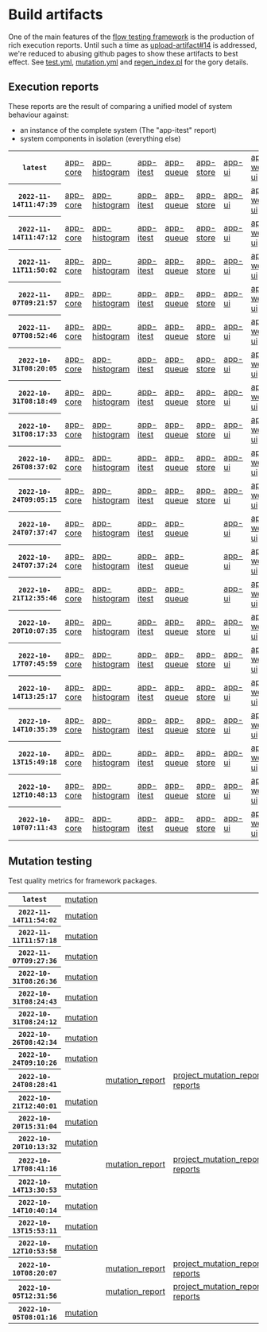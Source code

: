 # Build artifacts

One of the main features of the [flow testing framework](https://github.com/Mastercard/flow) is the production of rich execution reports.
Until such a time as [upload-artifact#14](https://github.com/actions/upload-artifact/issues/14) is addressed, we're reduced to abusing github pages to show these artifacts to best effect.
See [test.yml](https://github.com/Mastercard/flow/blob/main/.github/workflows/test.yml), [mutation.yml](https://github.com/Mastercard/flow/blob/main/.github/workflows/mutation.yml) and [regen_index.pl](https://github.com/Mastercard/flow/blob/pages/regen_index.pl) for the gory details.

## Execution reports

These reports are the result of comparing a unified model of system behaviour against:
 * an instance of the complete system (The "app-itest" report)
 * system components in isolation (everything else)

<!-- start:execution -->
<table>
	<tbody>
		<tr> <th><code>latest</code></th>
			<td><a href="execution/latest/flow_execution_reports/example/app-core/target/mctf/latest/index.html">app-core</a></td>
			<td><a href="execution/latest/flow_execution_reports/example/app-histogram/target/mctf/latest/index.html">app-histogram</a></td>
			<td><a href="execution/latest/flow_execution_reports/example/app-itest/target/mctf/latest/index.html">app-itest</a></td>
			<td><a href="execution/latest/flow_execution_reports/example/app-queue/target/mctf/latest/index.html">app-queue</a></td>
			<td><a href="execution/latest/flow_execution_reports/example/app-store/target/mctf/latest/index.html">app-store</a></td>
			<td><a href="execution/latest/flow_execution_reports/example/app-ui/target/mctf/latest/index.html">app-ui</a></td>
			<td><a href="execution/latest/flow_execution_reports/example/app-web-ui/target/mctf/latest/index.html">app-web-ui</a></td>
		</tr>
		<tr> <th><code>2022-11-14T11:47:39</code></th>
			<td><a href="execution/1668426459/flow_execution_reports/example/app-core/target/mctf/latest/index.html">app-core</a></td>
			<td><a href="execution/1668426459/flow_execution_reports/example/app-histogram/target/mctf/latest/index.html">app-histogram</a></td>
			<td><a href="execution/1668426459/flow_execution_reports/example/app-itest/target/mctf/latest/index.html">app-itest</a></td>
			<td><a href="execution/1668426459/flow_execution_reports/example/app-queue/target/mctf/latest/index.html">app-queue</a></td>
			<td><a href="execution/1668426459/flow_execution_reports/example/app-store/target/mctf/latest/index.html">app-store</a></td>
			<td><a href="execution/1668426459/flow_execution_reports/example/app-ui/target/mctf/latest/index.html">app-ui</a></td>
			<td><a href="execution/1668426459/flow_execution_reports/example/app-web-ui/target/mctf/latest/index.html">app-web-ui</a></td>
		</tr>
		<tr> <th><code>2022-11-14T11:47:12</code></th>
			<td><a href="execution/1668426432/flow_execution_reports/example/app-core/target/mctf/latest/index.html">app-core</a></td>
			<td><a href="execution/1668426432/flow_execution_reports/example/app-histogram/target/mctf/latest/index.html">app-histogram</a></td>
			<td><a href="execution/1668426432/flow_execution_reports/example/app-itest/target/mctf/latest/index.html">app-itest</a></td>
			<td><a href="execution/1668426432/flow_execution_reports/example/app-queue/target/mctf/latest/index.html">app-queue</a></td>
			<td><a href="execution/1668426432/flow_execution_reports/example/app-store/target/mctf/latest/index.html">app-store</a></td>
			<td><a href="execution/1668426432/flow_execution_reports/example/app-ui/target/mctf/latest/index.html">app-ui</a></td>
			<td><a href="execution/1668426432/flow_execution_reports/example/app-web-ui/target/mctf/latest/index.html">app-web-ui</a></td>
		</tr>
		<tr> <th><code>2022-11-11T11:50:02</code></th>
			<td><a href="execution/1668167402/flow_execution_reports/example/app-core/target/mctf/latest/index.html">app-core</a></td>
			<td><a href="execution/1668167402/flow_execution_reports/example/app-histogram/target/mctf/latest/index.html">app-histogram</a></td>
			<td><a href="execution/1668167402/flow_execution_reports/example/app-itest/target/mctf/latest/index.html">app-itest</a></td>
			<td><a href="execution/1668167402/flow_execution_reports/example/app-queue/target/mctf/latest/index.html">app-queue</a></td>
			<td><a href="execution/1668167402/flow_execution_reports/example/app-store/target/mctf/latest/index.html">app-store</a></td>
			<td><a href="execution/1668167402/flow_execution_reports/example/app-ui/target/mctf/latest/index.html">app-ui</a></td>
			<td><a href="execution/1668167402/flow_execution_reports/example/app-web-ui/target/mctf/latest/index.html">app-web-ui</a></td>
		</tr>
		<tr> <th><code>2022-11-07T09:21:57</code></th>
			<td><a href="execution/1667812917/flow_execution_reports/example/app-core/target/mctf/latest/index.html">app-core</a></td>
			<td><a href="execution/1667812917/flow_execution_reports/example/app-histogram/target/mctf/latest/index.html">app-histogram</a></td>
			<td><a href="execution/1667812917/flow_execution_reports/example/app-itest/target/mctf/latest/index.html">app-itest</a></td>
			<td><a href="execution/1667812917/flow_execution_reports/example/app-queue/target/mctf/latest/index.html">app-queue</a></td>
			<td><a href="execution/1667812917/flow_execution_reports/example/app-store/target/mctf/latest/index.html">app-store</a></td>
			<td><a href="execution/1667812917/flow_execution_reports/example/app-ui/target/mctf/latest/index.html">app-ui</a></td>
			<td><a href="execution/1667812917/flow_execution_reports/example/app-web-ui/target/mctf/latest/index.html">app-web-ui</a></td>
		</tr>
		<tr> <th><code>2022-11-07T08:52:46</code></th>
			<td><a href="execution/1667811166/flow_execution_reports/example/app-core/target/mctf/latest/index.html">app-core</a></td>
			<td><a href="execution/1667811166/flow_execution_reports/example/app-histogram/target/mctf/latest/index.html">app-histogram</a></td>
			<td><a href="execution/1667811166/flow_execution_reports/example/app-itest/target/mctf/latest/index.html">app-itest</a></td>
			<td><a href="execution/1667811166/flow_execution_reports/example/app-queue/target/mctf/latest/index.html">app-queue</a></td>
			<td><a href="execution/1667811166/flow_execution_reports/example/app-store/target/mctf/latest/index.html">app-store</a></td>
			<td><a href="execution/1667811166/flow_execution_reports/example/app-ui/target/mctf/latest/index.html">app-ui</a></td>
			<td><a href="execution/1667811166/flow_execution_reports/example/app-web-ui/target/mctf/latest/index.html">app-web-ui</a></td>
		</tr>
		<tr> <th><code>2022-10-31T08:20:05</code></th>
			<td><a href="execution/1667204405/flow_execution_reports/example/app-core/target/mctf/latest/index.html">app-core</a></td>
			<td><a href="execution/1667204405/flow_execution_reports/example/app-histogram/target/mctf/latest/index.html">app-histogram</a></td>
			<td><a href="execution/1667204405/flow_execution_reports/example/app-itest/target/mctf/latest/index.html">app-itest</a></td>
			<td><a href="execution/1667204405/flow_execution_reports/example/app-queue/target/mctf/latest/index.html">app-queue</a></td>
			<td><a href="execution/1667204405/flow_execution_reports/example/app-store/target/mctf/latest/index.html">app-store</a></td>
			<td><a href="execution/1667204405/flow_execution_reports/example/app-ui/target/mctf/latest/index.html">app-ui</a></td>
			<td><a href="execution/1667204405/flow_execution_reports/example/app-web-ui/target/mctf/latest/index.html">app-web-ui</a></td>
		</tr>
		<tr> <th><code>2022-10-31T08:18:49</code></th>
			<td><a href="execution/1667204329/flow_execution_reports/example/app-core/target/mctf/latest/index.html">app-core</a></td>
			<td><a href="execution/1667204329/flow_execution_reports/example/app-histogram/target/mctf/latest/index.html">app-histogram</a></td>
			<td><a href="execution/1667204329/flow_execution_reports/example/app-itest/target/mctf/latest/index.html">app-itest</a></td>
			<td><a href="execution/1667204329/flow_execution_reports/example/app-queue/target/mctf/latest/index.html">app-queue</a></td>
			<td><a href="execution/1667204329/flow_execution_reports/example/app-store/target/mctf/latest/index.html">app-store</a></td>
			<td><a href="execution/1667204329/flow_execution_reports/example/app-ui/target/mctf/latest/index.html">app-ui</a></td>
			<td><a href="execution/1667204329/flow_execution_reports/example/app-web-ui/target/mctf/latest/index.html">app-web-ui</a></td>
		</tr>
		<tr> <th><code>2022-10-31T08:17:33</code></th>
			<td><a href="execution/1667204253/flow_execution_reports/example/app-core/target/mctf/latest/index.html">app-core</a></td>
			<td><a href="execution/1667204253/flow_execution_reports/example/app-histogram/target/mctf/latest/index.html">app-histogram</a></td>
			<td><a href="execution/1667204253/flow_execution_reports/example/app-itest/target/mctf/latest/index.html">app-itest</a></td>
			<td><a href="execution/1667204253/flow_execution_reports/example/app-queue/target/mctf/latest/index.html">app-queue</a></td>
			<td><a href="execution/1667204253/flow_execution_reports/example/app-store/target/mctf/latest/index.html">app-store</a></td>
			<td><a href="execution/1667204253/flow_execution_reports/example/app-ui/target/mctf/latest/index.html">app-ui</a></td>
			<td><a href="execution/1667204253/flow_execution_reports/example/app-web-ui/target/mctf/latest/index.html">app-web-ui</a></td>
		</tr>
		<tr> <th><code>2022-10-26T08:37:02</code></th>
			<td><a href="execution/1666773422/flow_execution_reports/example/app-core/target/mctf/latest/index.html">app-core</a></td>
			<td><a href="execution/1666773422/flow_execution_reports/example/app-histogram/target/mctf/latest/index.html">app-histogram</a></td>
			<td><a href="execution/1666773422/flow_execution_reports/example/app-itest/target/mctf/latest/index.html">app-itest</a></td>
			<td><a href="execution/1666773422/flow_execution_reports/example/app-queue/target/mctf/latest/index.html">app-queue</a></td>
			<td><a href="execution/1666773422/flow_execution_reports/example/app-store/target/mctf/latest/index.html">app-store</a></td>
			<td><a href="execution/1666773422/flow_execution_reports/example/app-ui/target/mctf/latest/index.html">app-ui</a></td>
			<td><a href="execution/1666773422/flow_execution_reports/example/app-web-ui/target/mctf/latest/index.html">app-web-ui</a></td>
		</tr>
		<tr> <th><code>2022-10-24T09:05:15</code></th>
			<td><a href="execution/1666602315/flow_execution_reports/example/app-core/target/mctf/latest/index.html">app-core</a></td>
			<td><a href="execution/1666602315/flow_execution_reports/example/app-histogram/target/mctf/latest/index.html">app-histogram</a></td>
			<td><a href="execution/1666602315/flow_execution_reports/example/app-itest/target/mctf/latest/index.html">app-itest</a></td>
			<td><a href="execution/1666602315/flow_execution_reports/example/app-queue/target/mctf/latest/index.html">app-queue</a></td>
			<td><a href="execution/1666602315/flow_execution_reports/example/app-store/target/mctf/latest/index.html">app-store</a></td>
			<td><a href="execution/1666602315/flow_execution_reports/example/app-ui/target/mctf/latest/index.html">app-ui</a></td>
			<td><a href="execution/1666602315/flow_execution_reports/example/app-web-ui/target/mctf/latest/index.html">app-web-ui</a></td>
		</tr>
		<tr> <th><code>2022-10-24T07:37:47</code></th>
			<td><a href="execution/1666597067/flow_execution_reports/example/app-core/target/mctf/latest/index.html">app-core</a></td>
			<td><a href="execution/1666597067/flow_execution_reports/example/app-histogram/target/mctf/latest/index.html">app-histogram</a></td>
			<td><a href="execution/1666597067/flow_execution_reports/example/app-itest/target/mctf/latest/index.html">app-itest</a></td>
			<td><a href="execution/1666597067/flow_execution_reports/example/app-queue/target/mctf/latest/index.html">app-queue</a></td>
			<td></td>
			<td><a href="execution/1666597067/flow_execution_reports/example/app-ui/target/mctf/latest/index.html">app-ui</a></td>
			<td><a href="execution/1666597067/flow_execution_reports/example/app-web-ui/target/mctf/latest/index.html">app-web-ui</a></td>
		</tr>
		<tr> <th><code>2022-10-24T07:37:24</code></th>
			<td><a href="execution/1666597044/flow_execution_reports/example/app-core/target/mctf/latest/index.html">app-core</a></td>
			<td><a href="execution/1666597044/flow_execution_reports/example/app-histogram/target/mctf/latest/index.html">app-histogram</a></td>
			<td><a href="execution/1666597044/flow_execution_reports/example/app-itest/target/mctf/latest/index.html">app-itest</a></td>
			<td><a href="execution/1666597044/flow_execution_reports/example/app-queue/target/mctf/latest/index.html">app-queue</a></td>
			<td></td>
			<td><a href="execution/1666597044/flow_execution_reports/example/app-ui/target/mctf/latest/index.html">app-ui</a></td>
			<td><a href="execution/1666597044/flow_execution_reports/example/app-web-ui/target/mctf/latest/index.html">app-web-ui</a></td>
		</tr>
		<tr> <th><code>2022-10-21T12:35:46</code></th>
			<td><a href="execution/1666355746/flow_execution_reports/example/app-core/target/mctf/latest/index.html">app-core</a></td>
			<td><a href="execution/1666355746/flow_execution_reports/example/app-histogram/target/mctf/latest/index.html">app-histogram</a></td>
			<td><a href="execution/1666355746/flow_execution_reports/example/app-itest/target/mctf/latest/index.html">app-itest</a></td>
			<td><a href="execution/1666355746/flow_execution_reports/example/app-queue/target/mctf/latest/index.html">app-queue</a></td>
			<td></td>
			<td><a href="execution/1666355746/flow_execution_reports/example/app-ui/target/mctf/latest/index.html">app-ui</a></td>
			<td><a href="execution/1666355746/flow_execution_reports/example/app-web-ui/target/mctf/latest/index.html">app-web-ui</a></td>
		</tr>
		<tr> <th><code>2022-10-20T10:07:35</code></th>
			<td><a href="execution/1666260455/flow_execution_reports/example/app-core/target/mctf/latest/index.html">app-core</a></td>
			<td><a href="execution/1666260455/flow_execution_reports/example/app-histogram/target/mctf/latest/index.html">app-histogram</a></td>
			<td><a href="execution/1666260455/flow_execution_reports/example/app-itest/target/mctf/latest/index.html">app-itest</a></td>
			<td><a href="execution/1666260455/flow_execution_reports/example/app-queue/target/mctf/latest/index.html">app-queue</a></td>
			<td><a href="execution/1666260455/flow_execution_reports/example/app-store/target/mctf/latest/index.html">app-store</a></td>
			<td><a href="execution/1666260455/flow_execution_reports/example/app-ui/target/mctf/latest/index.html">app-ui</a></td>
			<td><a href="execution/1666260455/flow_execution_reports/example/app-web-ui/target/mctf/latest/index.html">app-web-ui</a></td>
		</tr>
		<tr> <th><code>2022-10-17T07:45:59</code></th>
			<td><a href="execution/1665992759/flow_execution_reports/example/app-core/target/mctf/latest/index.html">app-core</a></td>
			<td><a href="execution/1665992759/flow_execution_reports/example/app-histogram/target/mctf/latest/index.html">app-histogram</a></td>
			<td><a href="execution/1665992759/flow_execution_reports/example/app-itest/target/mctf/latest/index.html">app-itest</a></td>
			<td><a href="execution/1665992759/flow_execution_reports/example/app-queue/target/mctf/latest/index.html">app-queue</a></td>
			<td><a href="execution/1665992759/flow_execution_reports/example/app-store/target/mctf/latest/index.html">app-store</a></td>
			<td><a href="execution/1665992759/flow_execution_reports/example/app-ui/target/mctf/latest/index.html">app-ui</a></td>
			<td><a href="execution/1665992759/flow_execution_reports/example/app-web-ui/target/mctf/latest/index.html">app-web-ui</a></td>
		</tr>
		<tr> <th><code>2022-10-14T13:25:17</code></th>
			<td><a href="execution/1665753917/flow_execution_reports/example/app-core/target/mctf/latest/index.html">app-core</a></td>
			<td><a href="execution/1665753917/flow_execution_reports/example/app-histogram/target/mctf/latest/index.html">app-histogram</a></td>
			<td><a href="execution/1665753917/flow_execution_reports/example/app-itest/target/mctf/latest/index.html">app-itest</a></td>
			<td><a href="execution/1665753917/flow_execution_reports/example/app-queue/target/mctf/latest/index.html">app-queue</a></td>
			<td><a href="execution/1665753917/flow_execution_reports/example/app-store/target/mctf/latest/index.html">app-store</a></td>
			<td><a href="execution/1665753917/flow_execution_reports/example/app-ui/target/mctf/latest/index.html">app-ui</a></td>
			<td><a href="execution/1665753917/flow_execution_reports/example/app-web-ui/target/mctf/latest/index.html">app-web-ui</a></td>
		</tr>
		<tr> <th><code>2022-10-14T10:35:39</code></th>
			<td><a href="execution/1665743739/flow_execution_reports/example/app-core/target/mctf/latest/index.html">app-core</a></td>
			<td><a href="execution/1665743739/flow_execution_reports/example/app-histogram/target/mctf/latest/index.html">app-histogram</a></td>
			<td><a href="execution/1665743739/flow_execution_reports/example/app-itest/target/mctf/latest/index.html">app-itest</a></td>
			<td><a href="execution/1665743739/flow_execution_reports/example/app-queue/target/mctf/latest/index.html">app-queue</a></td>
			<td><a href="execution/1665743739/flow_execution_reports/example/app-store/target/mctf/latest/index.html">app-store</a></td>
			<td><a href="execution/1665743739/flow_execution_reports/example/app-ui/target/mctf/latest/index.html">app-ui</a></td>
			<td><a href="execution/1665743739/flow_execution_reports/example/app-web-ui/target/mctf/latest/index.html">app-web-ui</a></td>
		</tr>
		<tr> <th><code>2022-10-13T15:49:18</code></th>
			<td><a href="execution/1665676158/flow_execution_reports/example/app-core/target/mctf/latest/index.html">app-core</a></td>
			<td><a href="execution/1665676158/flow_execution_reports/example/app-histogram/target/mctf/latest/index.html">app-histogram</a></td>
			<td><a href="execution/1665676158/flow_execution_reports/example/app-itest/target/mctf/latest/index.html">app-itest</a></td>
			<td><a href="execution/1665676158/flow_execution_reports/example/app-queue/target/mctf/latest/index.html">app-queue</a></td>
			<td><a href="execution/1665676158/flow_execution_reports/example/app-store/target/mctf/latest/index.html">app-store</a></td>
			<td><a href="execution/1665676158/flow_execution_reports/example/app-ui/target/mctf/latest/index.html">app-ui</a></td>
			<td><a href="execution/1665676158/flow_execution_reports/example/app-web-ui/target/mctf/latest/index.html">app-web-ui</a></td>
		</tr>
		<tr> <th><code>2022-10-12T10:48:13</code></th>
			<td><a href="execution/1665571693/flow_execution_reports/example/app-core/target/mctf/latest/index.html">app-core</a></td>
			<td><a href="execution/1665571693/flow_execution_reports/example/app-histogram/target/mctf/latest/index.html">app-histogram</a></td>
			<td><a href="execution/1665571693/flow_execution_reports/example/app-itest/target/mctf/latest/index.html">app-itest</a></td>
			<td><a href="execution/1665571693/flow_execution_reports/example/app-queue/target/mctf/latest/index.html">app-queue</a></td>
			<td><a href="execution/1665571693/flow_execution_reports/example/app-store/target/mctf/latest/index.html">app-store</a></td>
			<td><a href="execution/1665571693/flow_execution_reports/example/app-ui/target/mctf/latest/index.html">app-ui</a></td>
			<td><a href="execution/1665571693/flow_execution_reports/example/app-web-ui/target/mctf/latest/index.html">app-web-ui</a></td>
		</tr>
		<tr> <th><code>2022-10-10T07:11:43</code></th>
			<td><a href="execution/1665385903/flow_execution_reports/example/app-core/target/mctf/latest/index.html">app-core</a></td>
			<td><a href="execution/1665385903/flow_execution_reports/example/app-histogram/target/mctf/latest/index.html">app-histogram</a></td>
			<td><a href="execution/1665385903/flow_execution_reports/example/app-itest/target/mctf/latest/index.html">app-itest</a></td>
			<td><a href="execution/1665385903/flow_execution_reports/example/app-queue/target/mctf/latest/index.html">app-queue</a></td>
			<td><a href="execution/1665385903/flow_execution_reports/example/app-store/target/mctf/latest/index.html">app-store</a></td>
			<td><a href="execution/1665385903/flow_execution_reports/example/app-ui/target/mctf/latest/index.html">app-ui</a></td>
			<td><a href="execution/1665385903/flow_execution_reports/example/app-web-ui/target/mctf/latest/index.html">app-web-ui</a></td>
		</tr>
	</tbody>
</table>
<!-- end:execution -->

## Mutation testing

Test quality metrics for framework packages.

<!-- start:mutation -->
<table>
	<tbody>
		<tr> <th><code>latest</code></th>
			<td><a href="mutation/latest/mutation_report/index.html">mutation</a></td>
			<td></td>
			<td></td>
			<td></td>
			<td></td>
			<td></td>
			<td></td>
			<td></td>
			<td></td>
			<td></td>
			<td></td>
			<td></td>
			<td></td>
			<td></td>
			<td></td>
			<td></td>
			<td></td>
			<td></td>
			<td></td>
		</tr>
		<tr> <th><code>2022-11-14T11:54:02</code></th>
			<td><a href="mutation/1668426842/mutation_report/index.html">mutation</a></td>
			<td></td>
			<td></td>
			<td></td>
			<td></td>
			<td></td>
			<td></td>
			<td></td>
			<td></td>
			<td></td>
			<td></td>
			<td></td>
			<td></td>
			<td></td>
			<td></td>
			<td></td>
			<td></td>
			<td></td>
			<td></td>
		</tr>
		<tr> <th><code>2022-11-11T11:57:18</code></th>
			<td><a href="mutation/1668167838/mutation_report/index.html">mutation</a></td>
			<td></td>
			<td></td>
			<td></td>
			<td></td>
			<td></td>
			<td></td>
			<td></td>
			<td></td>
			<td></td>
			<td></td>
			<td></td>
			<td></td>
			<td></td>
			<td></td>
			<td></td>
			<td></td>
			<td></td>
			<td></td>
		</tr>
		<tr> <th><code>2022-11-07T09:27:36</code></th>
			<td><a href="mutation/1667813256/mutation_report/index.html">mutation</a></td>
			<td></td>
			<td></td>
			<td></td>
			<td></td>
			<td></td>
			<td></td>
			<td></td>
			<td></td>
			<td></td>
			<td></td>
			<td></td>
			<td></td>
			<td></td>
			<td></td>
			<td></td>
			<td></td>
			<td></td>
			<td></td>
		</tr>
		<tr> <th><code>2022-10-31T08:26:36</code></th>
			<td><a href="mutation/1667204796/mutation_report/index.html">mutation</a></td>
			<td></td>
			<td></td>
			<td></td>
			<td></td>
			<td></td>
			<td></td>
			<td></td>
			<td></td>
			<td></td>
			<td></td>
			<td></td>
			<td></td>
			<td></td>
			<td></td>
			<td></td>
			<td></td>
			<td></td>
			<td></td>
		</tr>
		<tr> <th><code>2022-10-31T08:24:43</code></th>
			<td><a href="mutation/1667204683/mutation_report/index.html">mutation</a></td>
			<td></td>
			<td></td>
			<td></td>
			<td></td>
			<td></td>
			<td></td>
			<td></td>
			<td></td>
			<td></td>
			<td></td>
			<td></td>
			<td></td>
			<td></td>
			<td></td>
			<td></td>
			<td></td>
			<td></td>
			<td></td>
		</tr>
		<tr> <th><code>2022-10-31T08:24:12</code></th>
			<td><a href="mutation/1667204652/mutation_report/index.html">mutation</a></td>
			<td></td>
			<td></td>
			<td></td>
			<td></td>
			<td></td>
			<td></td>
			<td></td>
			<td></td>
			<td></td>
			<td></td>
			<td></td>
			<td></td>
			<td></td>
			<td></td>
			<td></td>
			<td></td>
			<td></td>
			<td></td>
		</tr>
		<tr> <th><code>2022-10-26T08:42:34</code></th>
			<td><a href="mutation/1666773754/mutation_report/index.html">mutation</a></td>
			<td></td>
			<td></td>
			<td></td>
			<td></td>
			<td></td>
			<td></td>
			<td></td>
			<td></td>
			<td></td>
			<td></td>
			<td></td>
			<td></td>
			<td></td>
			<td></td>
			<td></td>
			<td></td>
			<td></td>
			<td></td>
		</tr>
		<tr> <th><code>2022-10-24T09:10:26</code></th>
			<td><a href="mutation/1666602626/mutation_report/index.html">mutation</a></td>
			<td></td>
			<td></td>
			<td></td>
			<td></td>
			<td></td>
			<td></td>
			<td></td>
			<td></td>
			<td></td>
			<td></td>
			<td></td>
			<td></td>
			<td></td>
			<td></td>
			<td></td>
			<td></td>
			<td></td>
			<td></td>
		</tr>
		<tr> <th><code>2022-10-24T08:28:41</code></th>
			<td></td>
			<td><a href="mutation/1666600121/mutation_report/index.html">mutation_report</a></td>
			<td><a href="mutation/1666600121/project_mutation_reports/aggregator/target/pit-reports/index.html">project_mutation_reports/aggregator/target/pit-reports</a></td>
			<td><a href="mutation/1666600121/project_mutation_reports/api/target/pit-reports/index.html">project_mutation_reports/api/target/pit-reports</a></td>
			<td><a href="mutation/1666600121/project_mutation_reports/assert/assert-core/target/pit-reports/index.html">project_mutation_reports/assert/assert-core/target/pit-reports</a></td>
			<td><a href="mutation/1666600121/project_mutation_reports/assert/assert-filter/target/pit-reports/index.html">project_mutation_reports/assert/assert-filter/target/pit-reports</a></td>
			<td><a href="mutation/1666600121/project_mutation_reports/assert/assert-junit5/target/pit-reports/index.html">project_mutation_reports/assert/assert-junit5/target/pit-reports</a></td>
			<td><a href="mutation/1666600121/project_mutation_reports/builder/target/pit-reports/index.html">project_mutation_reports/builder/target/pit-reports</a></td>
			<td><a href="mutation/1666600121/project_mutation_reports/message/message-core/target/pit-reports/index.html">project_mutation_reports/message/message-core/target/pit-reports</a></td>
			<td><a href="mutation/1666600121/project_mutation_reports/message/message-http/target/pit-reports/index.html">project_mutation_reports/message/message-http/target/pit-reports</a></td>
			<td><a href="mutation/1666600121/project_mutation_reports/message/message-json/target/pit-reports/index.html">project_mutation_reports/message/message-json/target/pit-reports</a></td>
			<td><a href="mutation/1666600121/project_mutation_reports/message/message-sql/target/pit-reports/index.html">project_mutation_reports/message/message-sql/target/pit-reports</a></td>
			<td><a href="mutation/1666600121/project_mutation_reports/message/message-text/target/pit-reports/index.html">project_mutation_reports/message/message-text/target/pit-reports</a></td>
			<td><a href="mutation/1666600121/project_mutation_reports/message/message-web/target/pit-reports/index.html">project_mutation_reports/message/message-web/target/pit-reports</a></td>
			<td><a href="mutation/1666600121/project_mutation_reports/message/message-xml/target/pit-reports/index.html">project_mutation_reports/message/message-xml/target/pit-reports</a></td>
			<td><a href="mutation/1666600121/project_mutation_reports/model/target/pit-reports/index.html">project_mutation_reports/model/target/pit-reports</a></td>
			<td><a href="mutation/1666600121/project_mutation_reports/report/report-core/target/pit-reports/index.html">project_mutation_reports/report/report-core/target/pit-reports</a></td>
			<td><a href="mutation/1666600121/project_mutation_reports/validation/validation-core/target/pit-reports/index.html">project_mutation_reports/validation/validation-core/target/pit-reports</a></td>
			<td><a href="mutation/1666600121/project_mutation_reports/validation/validation-junit5/target/pit-reports/index.html">project_mutation_reports/validation/validation-junit5/target/pit-reports</a></td>
		</tr>
		<tr> <th><code>2022-10-21T12:40:01</code></th>
			<td><a href="mutation/1666356001/mutation_report/index.html">mutation</a></td>
			<td></td>
			<td></td>
			<td></td>
			<td></td>
			<td></td>
			<td></td>
			<td></td>
			<td></td>
			<td></td>
			<td></td>
			<td></td>
			<td></td>
			<td></td>
			<td></td>
			<td></td>
			<td></td>
			<td></td>
			<td></td>
		</tr>
		<tr> <th><code>2022-10-20T15:31:04</code></th>
			<td><a href="mutation/1666279864/mutation_report/index.html">mutation</a></td>
			<td></td>
			<td></td>
			<td></td>
			<td></td>
			<td></td>
			<td></td>
			<td></td>
			<td></td>
			<td></td>
			<td></td>
			<td></td>
			<td></td>
			<td></td>
			<td></td>
			<td></td>
			<td></td>
			<td></td>
			<td></td>
		</tr>
		<tr> <th><code>2022-10-20T10:13:32</code></th>
			<td><a href="mutation/1666260812/mutation_report/index.html">mutation</a></td>
			<td></td>
			<td></td>
			<td></td>
			<td></td>
			<td></td>
			<td></td>
			<td></td>
			<td></td>
			<td></td>
			<td></td>
			<td></td>
			<td></td>
			<td></td>
			<td></td>
			<td></td>
			<td></td>
			<td></td>
			<td></td>
		</tr>
		<tr> <th><code>2022-10-17T08:41:16</code></th>
			<td></td>
			<td><a href="mutation/1665996076/mutation_report/index.html">mutation_report</a></td>
			<td><a href="mutation/1665996076/project_mutation_reports/aggregator/target/pit-reports/index.html">project_mutation_reports/aggregator/target/pit-reports</a></td>
			<td><a href="mutation/1665996076/project_mutation_reports/api/target/pit-reports/index.html">project_mutation_reports/api/target/pit-reports</a></td>
			<td><a href="mutation/1665996076/project_mutation_reports/assert/assert-core/target/pit-reports/index.html">project_mutation_reports/assert/assert-core/target/pit-reports</a></td>
			<td><a href="mutation/1665996076/project_mutation_reports/assert/assert-filter/target/pit-reports/index.html">project_mutation_reports/assert/assert-filter/target/pit-reports</a></td>
			<td><a href="mutation/1665996076/project_mutation_reports/assert/assert-junit5/target/pit-reports/index.html">project_mutation_reports/assert/assert-junit5/target/pit-reports</a></td>
			<td><a href="mutation/1665996076/project_mutation_reports/builder/target/pit-reports/index.html">project_mutation_reports/builder/target/pit-reports</a></td>
			<td><a href="mutation/1665996076/project_mutation_reports/message/message-core/target/pit-reports/index.html">project_mutation_reports/message/message-core/target/pit-reports</a></td>
			<td><a href="mutation/1665996076/project_mutation_reports/message/message-http/target/pit-reports/index.html">project_mutation_reports/message/message-http/target/pit-reports</a></td>
			<td><a href="mutation/1665996076/project_mutation_reports/message/message-json/target/pit-reports/index.html">project_mutation_reports/message/message-json/target/pit-reports</a></td>
			<td><a href="mutation/1665996076/project_mutation_reports/message/message-sql/target/pit-reports/index.html">project_mutation_reports/message/message-sql/target/pit-reports</a></td>
			<td><a href="mutation/1665996076/project_mutation_reports/message/message-text/target/pit-reports/index.html">project_mutation_reports/message/message-text/target/pit-reports</a></td>
			<td><a href="mutation/1665996076/project_mutation_reports/message/message-web/target/pit-reports/index.html">project_mutation_reports/message/message-web/target/pit-reports</a></td>
			<td><a href="mutation/1665996076/project_mutation_reports/message/message-xml/target/pit-reports/index.html">project_mutation_reports/message/message-xml/target/pit-reports</a></td>
			<td><a href="mutation/1665996076/project_mutation_reports/model/target/pit-reports/index.html">project_mutation_reports/model/target/pit-reports</a></td>
			<td><a href="mutation/1665996076/project_mutation_reports/report/report-core/target/pit-reports/index.html">project_mutation_reports/report/report-core/target/pit-reports</a></td>
			<td><a href="mutation/1665996076/project_mutation_reports/validation/validation-core/target/pit-reports/index.html">project_mutation_reports/validation/validation-core/target/pit-reports</a></td>
			<td><a href="mutation/1665996076/project_mutation_reports/validation/validation-junit5/target/pit-reports/index.html">project_mutation_reports/validation/validation-junit5/target/pit-reports</a></td>
		</tr>
		<tr> <th><code>2022-10-14T13:30:53</code></th>
			<td><a href="mutation/1665754253/mutation_report/index.html">mutation</a></td>
			<td></td>
			<td></td>
			<td></td>
			<td></td>
			<td></td>
			<td></td>
			<td></td>
			<td></td>
			<td></td>
			<td></td>
			<td></td>
			<td></td>
			<td></td>
			<td></td>
			<td></td>
			<td></td>
			<td></td>
			<td></td>
		</tr>
		<tr> <th><code>2022-10-14T10:40:14</code></th>
			<td><a href="mutation/1665744014/mutation_report/index.html">mutation</a></td>
			<td></td>
			<td></td>
			<td></td>
			<td></td>
			<td></td>
			<td></td>
			<td></td>
			<td></td>
			<td></td>
			<td></td>
			<td></td>
			<td></td>
			<td></td>
			<td></td>
			<td></td>
			<td></td>
			<td></td>
			<td></td>
		</tr>
		<tr> <th><code>2022-10-13T15:53:11</code></th>
			<td><a href="mutation/1665676391/mutation_report/index.html">mutation</a></td>
			<td></td>
			<td></td>
			<td></td>
			<td></td>
			<td></td>
			<td></td>
			<td></td>
			<td></td>
			<td></td>
			<td></td>
			<td></td>
			<td></td>
			<td></td>
			<td></td>
			<td></td>
			<td></td>
			<td></td>
			<td></td>
		</tr>
		<tr> <th><code>2022-10-12T10:53:58</code></th>
			<td><a href="mutation/1665572038/mutation_report/index.html">mutation</a></td>
			<td></td>
			<td></td>
			<td></td>
			<td></td>
			<td></td>
			<td></td>
			<td></td>
			<td></td>
			<td></td>
			<td></td>
			<td></td>
			<td></td>
			<td></td>
			<td></td>
			<td></td>
			<td></td>
			<td></td>
			<td></td>
		</tr>
		<tr> <th><code>2022-10-10T08:20:07</code></th>
			<td></td>
			<td><a href="mutation/1665390007/mutation_report/index.html">mutation_report</a></td>
			<td><a href="mutation/1665390007/project_mutation_reports/aggregator/target/pit-reports/index.html">project_mutation_reports/aggregator/target/pit-reports</a></td>
			<td><a href="mutation/1665390007/project_mutation_reports/api/target/pit-reports/index.html">project_mutation_reports/api/target/pit-reports</a></td>
			<td><a href="mutation/1665390007/project_mutation_reports/assert/assert-core/target/pit-reports/index.html">project_mutation_reports/assert/assert-core/target/pit-reports</a></td>
			<td><a href="mutation/1665390007/project_mutation_reports/assert/assert-filter/target/pit-reports/index.html">project_mutation_reports/assert/assert-filter/target/pit-reports</a></td>
			<td><a href="mutation/1665390007/project_mutation_reports/assert/assert-junit5/target/pit-reports/index.html">project_mutation_reports/assert/assert-junit5/target/pit-reports</a></td>
			<td><a href="mutation/1665390007/project_mutation_reports/builder/target/pit-reports/index.html">project_mutation_reports/builder/target/pit-reports</a></td>
			<td><a href="mutation/1665390007/project_mutation_reports/message/message-core/target/pit-reports/index.html">project_mutation_reports/message/message-core/target/pit-reports</a></td>
			<td><a href="mutation/1665390007/project_mutation_reports/message/message-http/target/pit-reports/index.html">project_mutation_reports/message/message-http/target/pit-reports</a></td>
			<td><a href="mutation/1665390007/project_mutation_reports/message/message-json/target/pit-reports/index.html">project_mutation_reports/message/message-json/target/pit-reports</a></td>
			<td><a href="mutation/1665390007/project_mutation_reports/message/message-sql/target/pit-reports/index.html">project_mutation_reports/message/message-sql/target/pit-reports</a></td>
			<td><a href="mutation/1665390007/project_mutation_reports/message/message-text/target/pit-reports/index.html">project_mutation_reports/message/message-text/target/pit-reports</a></td>
			<td><a href="mutation/1665390007/project_mutation_reports/message/message-web/target/pit-reports/index.html">project_mutation_reports/message/message-web/target/pit-reports</a></td>
			<td><a href="mutation/1665390007/project_mutation_reports/message/message-xml/target/pit-reports/index.html">project_mutation_reports/message/message-xml/target/pit-reports</a></td>
			<td><a href="mutation/1665390007/project_mutation_reports/model/target/pit-reports/index.html">project_mutation_reports/model/target/pit-reports</a></td>
			<td><a href="mutation/1665390007/project_mutation_reports/report/report-core/target/pit-reports/index.html">project_mutation_reports/report/report-core/target/pit-reports</a></td>
			<td><a href="mutation/1665390007/project_mutation_reports/validation/validation-core/target/pit-reports/index.html">project_mutation_reports/validation/validation-core/target/pit-reports</a></td>
			<td><a href="mutation/1665390007/project_mutation_reports/validation/validation-junit5/target/pit-reports/index.html">project_mutation_reports/validation/validation-junit5/target/pit-reports</a></td>
		</tr>
		<tr> <th><code>2022-10-05T12:31:56</code></th>
			<td></td>
			<td><a href="mutation/1664973116/mutation_report/index.html">mutation_report</a></td>
			<td><a href="mutation/1664973116/project_mutation_reports/aggregator/target/pit-reports/index.html">project_mutation_reports/aggregator/target/pit-reports</a></td>
			<td><a href="mutation/1664973116/project_mutation_reports/api/target/pit-reports/index.html">project_mutation_reports/api/target/pit-reports</a></td>
			<td><a href="mutation/1664973116/project_mutation_reports/assert/assert-core/target/pit-reports/index.html">project_mutation_reports/assert/assert-core/target/pit-reports</a></td>
			<td><a href="mutation/1664973116/project_mutation_reports/assert/assert-filter/target/pit-reports/index.html">project_mutation_reports/assert/assert-filter/target/pit-reports</a></td>
			<td><a href="mutation/1664973116/project_mutation_reports/assert/assert-junit5/target/pit-reports/index.html">project_mutation_reports/assert/assert-junit5/target/pit-reports</a></td>
			<td><a href="mutation/1664973116/project_mutation_reports/builder/target/pit-reports/index.html">project_mutation_reports/builder/target/pit-reports</a></td>
			<td><a href="mutation/1664973116/project_mutation_reports/message/message-core/target/pit-reports/index.html">project_mutation_reports/message/message-core/target/pit-reports</a></td>
			<td><a href="mutation/1664973116/project_mutation_reports/message/message-http/target/pit-reports/index.html">project_mutation_reports/message/message-http/target/pit-reports</a></td>
			<td><a href="mutation/1664973116/project_mutation_reports/message/message-json/target/pit-reports/index.html">project_mutation_reports/message/message-json/target/pit-reports</a></td>
			<td><a href="mutation/1664973116/project_mutation_reports/message/message-sql/target/pit-reports/index.html">project_mutation_reports/message/message-sql/target/pit-reports</a></td>
			<td><a href="mutation/1664973116/project_mutation_reports/message/message-text/target/pit-reports/index.html">project_mutation_reports/message/message-text/target/pit-reports</a></td>
			<td><a href="mutation/1664973116/project_mutation_reports/message/message-web/target/pit-reports/index.html">project_mutation_reports/message/message-web/target/pit-reports</a></td>
			<td><a href="mutation/1664973116/project_mutation_reports/message/message-xml/target/pit-reports/index.html">project_mutation_reports/message/message-xml/target/pit-reports</a></td>
			<td><a href="mutation/1664973116/project_mutation_reports/model/target/pit-reports/index.html">project_mutation_reports/model/target/pit-reports</a></td>
			<td><a href="mutation/1664973116/project_mutation_reports/report/report-core/target/pit-reports/index.html">project_mutation_reports/report/report-core/target/pit-reports</a></td>
			<td><a href="mutation/1664973116/project_mutation_reports/validation/validation-core/target/pit-reports/index.html">project_mutation_reports/validation/validation-core/target/pit-reports</a></td>
			<td><a href="mutation/1664973116/project_mutation_reports/validation/validation-junit5/target/pit-reports/index.html">project_mutation_reports/validation/validation-junit5/target/pit-reports</a></td>
		</tr>
		<tr> <th><code>2022-10-05T08:01:16</code></th>
			<td><a href="mutation/1664956876/mutation_report/index.html">mutation</a></td>
			<td></td>
			<td></td>
			<td></td>
			<td></td>
			<td></td>
			<td></td>
			<td></td>
			<td></td>
			<td></td>
			<td></td>
			<td></td>
			<td></td>
			<td></td>
			<td></td>
			<td></td>
			<td></td>
			<td></td>
			<td></td>
		</tr>
	</tbody>
</table>
<!-- end:mutation -->
